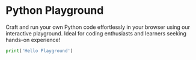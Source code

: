 # Python Playground

Craft and run your own Python code effortlessly in your browser using our interactive playground. Ideal for coding enthusiasts and learners seeking hands-on experience!

```py live_py title=python__playground.py id=74ad0e89-c086-4d88-af83-f9c93e23078c noCompare
print('Hello Playground')
```
